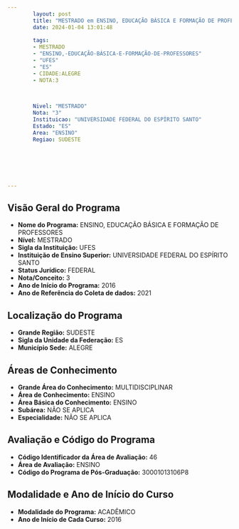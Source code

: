 ```yaml
---
        layout: post
        title: "MESTRADO em ENSINO, EDUCAÇÃO BÁSICA E FORMAÇÃO DE PROFESSORES na UFES  "
        date: 2024-01-04 13:01:48
     
        tags:
        - MESTRADO
        - "ENSINO,-EDUCAÇÃO-BÁSICA-E-FORMAÇÃO-DE-PROFESSORES"
        - "UFES"
        - "ES"
        - CIDADE:ALEGRE
        - NOTA:3
        
       

        Nivel: "MESTRADO"
        Nota: "3"
        Instituicao: "UNIVERSIDADE FEDERAL DO ESPÍRITO SANTO"
        Estado: "ES"
        Area: "ENSINO"
        Regiao: SUDESTE
        
        
        
        
        
        
---
```

## Visão Geral do Programa
- **Nome do Programa:** ENSINO, EDUCAÇÃO BÁSICA E FORMAÇÃO DE PROFESSORES
- **Nível:** MESTRADO
- **Sigla da Instituição:** UFES
- **Instituição de Ensino Superior:** UNIVERSIDADE FEDERAL DO ESPÍRITO SANTO
- **Status Jurídico:** FEDERAL
- **Nota/Conceito:** 3
- **Ano de Início do Programa:** 2016
- **Ano de Referência do Coleta de dados:** 2021

## Localização do Programa
- **Grande Região:** SUDESTE
- **Sigla da Unidade da Federação:** ES
- **Município Sede:** ALEGRE

## Áreas de Conhecimento
- **Grande Área do Conhecimento:** MULTIDISCIPLINAR
- **Área de Conhecimento:** ENSINO
- **Área Básica do Conhecimento:** ENSINO
- **Subárea:** NÃO SE APLICA
- **Especialidade:** NÃO SE APLICA

## Avaliação e Código do Programa
- **Código Identificador da Área de Avaliação:** 46
- **Área de Avaliação:** ENSINO
- **Código do Programa de Pós-Graduação:** 30001013106P8


## Modalidade e Ano de Início do Curso
- **Modalidade do Programa:** ACADÊMICO
- **Ano de Início de Cada Curso:** 2016
